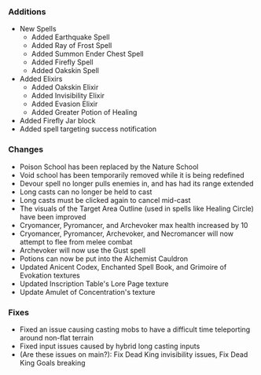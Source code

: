 ### Additions
- New Spells
  - Added Earthquake Spell
  - Added Ray of Frost Spell
  - Added Summon Ender Chest Spell
  - Added Firefly Spell
  - Added Oakskin Spell
- Added Elixirs
  - Added Oakskin Elixir
  - Added Invisibility Elixir
  - Added Evasion Elixir
  - Added Greater Potion of Healing
- Added Firefly Jar block
- Added spell targeting success notification

### Changes
- Poison School has been replaced by the Nature School
- Void school has been temporarily removed while it is being redefined
- Devour spell no longer pulls enemies in, and has had its range extended
- Long casts can no longer be held to cast
- Long casts must be clicked again to cancel mid-cast
- The visuals of the Target Area Outline (used in spells like Healing Circle) have been improved
- Cryomancer, Pyromancer, and Archevoker max health increased by 10
- Cryomancer, Pyromancer, Archevoker, and Necromancer will now attempt to flee from melee combat
- Archevoker will now use the Gust spell
- Potions can now be put into the Alchemist Cauldron
- Updated Anicent Codex, Enchanted Spell Book, and Grimoire of Evokation textures
- Updated Inscription Table's Lore Page texture
- Update Amulet of Concentration's texture

### Fixes
- Fixed an issue causing casting mobs to have a difficult time teleporting around non-flat terrain
- Fixed input issues caused by hybrid long casting inputs
- (Are these issues on main?): Fix Dead King invisibility issues, Fix Dead King Goals breaking